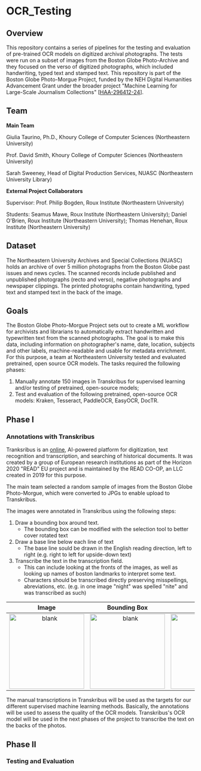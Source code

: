 # OCR_Testing

## Overview

This repository contains a series of pipelines for the testing and evaluation of pre-trained OCR models on digitized archival photographs. The tests were run on a subset of images from the Boston Globe Photo-Archive and they focused on the verso of digitized photographs, which included handwriting, typed text and stamped text. This repository is part of the Boston Globe Photo-Morgue Project, funded by the NEH Digital Humanities Advancement Grant under the broader project "Machine Learning for Large-Scale Journalism Collections" [[HAA-296412-24](https://apps.neh.gov/publicquery/AwardDetail.aspx?gn=HAA-296412-24)]. 

## Team

**Main Team**

Giulia Taurino, Ph.D., Khoury College of Computer Sciences (Northeastern University)

Prof. David Smith, Khoury College of Computer Sciences (Northeastern University)

Sarah Sweeney, Head of Digital Production Services, NUASC (Northeastern University Library)

**External Project Collaborators**

Supervisor: Prof. Philip Bogden, Roux Institute (Northeastern University)

Students: Seamus Mawe, Roux Institute (Northeastern University); Daniel O'Brien, Roux Institute (Northeastern University); Thomas Henehan, Roux Institute (Northeastern University)

## Dataset

The Northeastern University Archives and Special Collections (NUASC) holds an archive of over 5 million photographs from the Boston Globe past issues and news cycles. The scanned records include published and unpublished photographs (recto and verso), negative photographs and newspaper clippings. The printed photographs contain handwriting, typed text and stamped text in the back of the image.

## Goals
The Boston Globe Photo-Morgue Project sets out to create a ML workflow for archivists and librarians to automatically extract handwritten and typewritten text from the scanned photographs. The goal is to make this data, including information on photographer's name, date, location, subjects and other labels, machine-readable and usable for metadata enrichment. For this purpose, a team at Northeastern University tested and evaluated pretrained, open source OCR models. The tasks required the following phases: 
1. Manually annotate 150 images in Transkribus for supervised learning and/or testing of pretrained, open-source models; 
2. Test and evaluation of the following pretrained, open-source OCR models: Kraken, Tesseract, PaddleOCR, EasyOCR, DocTR.

## Phase I

### Annotations with Transkribus

Tranksribus is an [online](https://readcoop.eu/transkribus/), AI-powered platform for digitization, text recognition and transcription, and searching of historical documents. It was created by a group of European research institutions as part of the Horizon 2020 "READ" EU project and is maintained by the READ CO-OP, an LLC created in 2019 for this purpose.

The main team selected a random sample of images from the Boston Globe Photo-Morgue, which were converted to JPGs to enable upload to Transkribus.

The images were annotated in Transkribus using the following steps:

1. Draw a bounding box around text.
    * The bounding box can be modified with the selection tool to better cover rotated text
2. Draw a base line below each line of text 
    * The base line sould be drawn in the English reading direction, left to right (e.g. right to left for upside-down text)
3. Transcribe the text in the transcription field.
    * This can include looking at the fronts of the images, as well as looking up names of boston landmarks to interpret some text.
    * Characters should be transcribed directly preserving misspellings, abreviations, etc. (e.g. in one image "night" was spelled "nite" and was transcribed as such)  

| Image | Bounding Box | Lines | Transcription|
|:---:|:---:|:---:|:---:|
|<img src="docs/img/blank.png" title="Text" alt="blank" height="200"/> | <img src="docs/img/box.png" title="Bounding Box" alt="blank" height="200"/> |<img src="docs/img/lines.png" title="Lines" alt="blank" height="200"/> | <img src="docs/img/transcription.png" title="Transcription" alt="blank" height="200"/> |

The manual transcriptions in Transkribus will be used as the targets for our different supervised machine learning methods. Basically, the annotations will be used to assess the quality of the OCR models. Transkribus's OCR model will be used in the next phases of the project to transcribe the text on the backs of the photos.


## Phase II

### Testing and Evaluation





